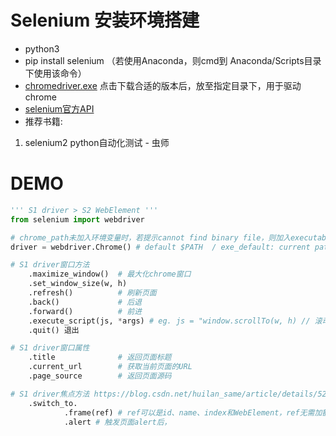 # Selenium 安装环境搭建
- python3
- pip install selenium （若使用Anaconda，则cmd到 Anaconda/Scripts目录下使用该命令）
- <a href="https://npm.taobao.org/mirrors/chromedriver/"> chromedriver.exe</a> 点击下载合适的版本后，放至指定目录下，用于驱动chrome
- <a href="https://selenium-python.readthedocs.io/api.html">selenium官方API</a>
- 推荐书籍:
 1. selenium2 python自动化测试 - 虫师

# DEMO
```python
''' S1 driver > S2 WebElement '''
from selenium import webdriver

# chrome_path未加入环境变量时，若提示cannot find binary file，则加入executable_path参数，例：="./Chrome x86/chromedriver.exe"
driver = webdriver.Chrome() # default $PATH  / exe_default: current path

# S1 driver窗口方法
    .maximize_window()  # 最大化chrome窗口
    .set_window_size(w, h)
    .refresh()          # 刷新页面
    .back()             # 后退
    .forward()          # 前进
    .execute_script(js, *args) # eg. js = "window.scrollTo(w, h) // 滚动条滚动"
    .quit() 退出

# S1 driver窗口属性
    .title              # 返回页面标题
    .current_url        # 获取当前页面的URL
    .page_source        # 返回页面源码

# S1 driver焦点方法 https://blog.csdn.net/huilan_same/article/details/52200586
    .switch_to.
            .frame(ref) # ref可以是id、name、index和WebElement，ref无需加额外标识符
            .alert # 触发页面alert后，
